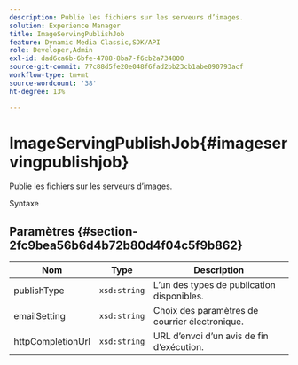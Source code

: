 ```yaml
---
description: Publie les fichiers sur les serveurs d’images.
solution: Experience Manager
title: ImageServingPublishJob
feature: Dynamic Media Classic,SDK/API
role: Developer,Admin
exl-id: dad6ca6b-6bfe-4788-8ba7-f6cb2a734800
source-git-commit: 77c88d5fe20e048f6fad2bb23cb1abe090793acf
workflow-type: tm+mt
source-wordcount: '38'
ht-degree: 13%

---
```


# ImageServingPublishJob{#imageservingpublishjob}

Publie les fichiers sur les serveurs d’images.

Syntaxe

## Paramètres {#section-2fc9bea56b6d4b72b80d4f04c5f9b862}

| Nom | Type | Description |
|---|---|---|
| publishType | `xsd:string` | L’un des types de publication disponibles. |
| emailSetting | `xsd:string` | Choix des paramètres de courrier électronique. |
| httpCompletionUrl | `xsd:string` | URL d’envoi d’un avis de fin d’exécution. |
